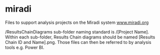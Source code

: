 # miradi
Files to support analysis projects on the Miradi system www.miradi.org

/ResultsChainDiagrams sub-folder naming standard is /[Project Name]. Within each sub-folder, Results Chain diagrams should be named [Results Chain ID and Name].png. Those files can then be referred to by analysis tools e.g. Power BI.
